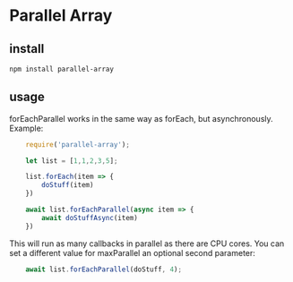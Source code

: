 # Parallel Array

## install

```bash
npm install parallel-array
```

## usage

forEachParallel works in the same way as forEach, but asynchronously. Example:

```javascript
	require('parallel-array');

	let list = [1,1,2,3,5];

	list.forEach(item => {
		doStuff(item)
	})

	await list.forEachParallel(async item => {
		await doStuffAsync(item)
	})
```

This will run as many callbacks in parallel as there are CPU cores. You can set a different value for maxParallel an optional second parameter:

```javascript
	await list.forEachParallel(doStuff, 4);
```

